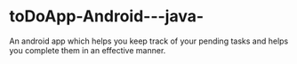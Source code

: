 # toDoApp-Android---java-
An android app which helps you keep track of your pending tasks and helps you complete them in an effective manner. 
